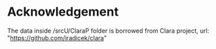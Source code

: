 # Acknowledgement
The data inside /srcU/ClaraP folder is borrowed from Clara project, url: "https://github.com/iradicek/clara"
